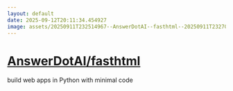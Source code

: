 ```yaml
---
layout: default
date: 2025-09-12T20:11:34.454927
image: assets/20250911T232514967--AnswerDotAI--fasthtml--20250911T232706880--cropped.png
---
```


# [AnswerDotAI/fasthtml](https://github.com/AnswerDotAI/fasthtml)

build web apps in Python with minimal code
